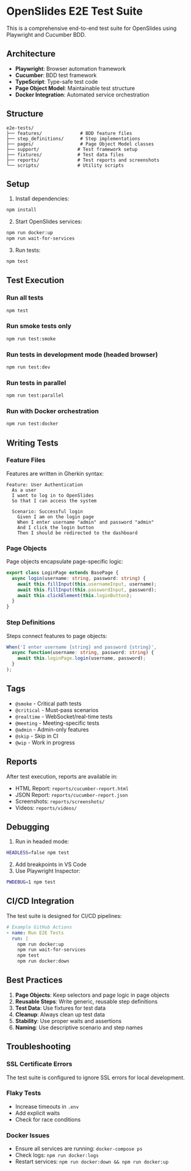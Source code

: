 # OpenSlides E2E Test Suite

This is a comprehensive end-to-end test suite for OpenSlides using Playwright and Cucumber BDD.

## Architecture

- **Playwright**: Browser automation framework
- **Cucumber**: BDD test framework
- **TypeScript**: Type-safe test code
- **Page Object Model**: Maintainable test structure
- **Docker Integration**: Automated service orchestration

## Structure

```
e2e-tests/
├── features/              # BDD feature files
├── step_definitions/      # Step implementations
├── pages/                 # Page Object Model classes
├── support/              # Test framework setup
├── fixtures/             # Test data files
├── reports/              # Test reports and screenshots
└── scripts/              # Utility scripts
```

## Setup

1. Install dependencies:
```bash
npm install
```

2. Start OpenSlides services:
```bash
npm run docker:up
npm run wait-for-services
```

3. Run tests:
```bash
npm test
```

## Test Execution

### Run all tests
```bash
npm test
```

### Run smoke tests only
```bash
npm run test:smoke
```

### Run tests in development mode (headed browser)
```bash
npm run test:dev
```

### Run tests in parallel
```bash
npm run test:parallel
```

### Run with Docker orchestration
```bash
npm run test:docker
```

## Writing Tests

### Feature Files

Features are written in Gherkin syntax:

```gherkin
Feature: User Authentication
  As a user
  I want to log in to OpenSlides
  So that I can access the system

  Scenario: Successful login
    Given I am on the login page
    When I enter username "admin" and password "admin"
    And I click the login button
    Then I should be redirected to the dashboard
```

### Page Objects

Page objects encapsulate page-specific logic:

```typescript
export class LoginPage extends BasePage {
  async login(username: string, password: string) {
    await this.fillInput(this.usernameInput, username);
    await this.fillInput(this.passwordInput, password);
    await this.clickElement(this.loginButton);
  }
}
```

### Step Definitions

Steps connect features to page objects:

```typescript
When('I enter username {string} and password {string}', 
  async function(username: string, password: string) {
    await this.loginPage.login(username, password);
  }
);
```

## Tags

- `@smoke` - Critical path tests
- `@critical` - Must-pass scenarios
- `@realtime` - WebSocket/real-time tests
- `@meeting` - Meeting-specific tests
- `@admin` - Admin-only features
- `@skip` - Skip in CI
- `@wip` - Work in progress

## Reports

After test execution, reports are available in:
- HTML Report: `reports/cucumber-report.html`
- JSON Report: `reports/cucumber-report.json`
- Screenshots: `reports/screenshots/`
- Videos: `reports/videos/`

## Debugging

1. Run in headed mode:
```bash
HEADLESS=false npm test
```

2. Add breakpoints in VS Code
3. Use Playwright Inspector:
```bash
PWDEBUG=1 npm test
```

## CI/CD Integration

The test suite is designed for CI/CD pipelines:

```yaml
# Example GitHub Actions
- name: Run E2E Tests
  run: |
    npm run docker:up
    npm run wait-for-services
    npm test
    npm run docker:down
```

## Best Practices

1. **Page Objects**: Keep selectors and page logic in page objects
2. **Reusable Steps**: Write generic, reusable step definitions
3. **Test Data**: Use fixtures for test data
4. **Cleanup**: Always clean up test data
5. **Stability**: Use proper waits and assertions
6. **Naming**: Use descriptive scenario and step names

## Troubleshooting

### SSL Certificate Errors
The test suite is configured to ignore SSL errors for local development.

### Flaky Tests
- Increase timeouts in `.env`
- Add explicit waits
- Check for race conditions

### Docker Issues
- Ensure all services are running: `docker-compose ps`
- Check logs: `npm run docker:logs`
- Restart services: `npm run docker:down && npm run docker:up`
